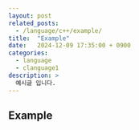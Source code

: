 ```yaml
---
layout: post
related_posts:
  - /language/c++/example/
title:  "Example"
date:   2024-12-09 17:35:00 + 0900
categories:
  - language
  - clanguage1
description: >
  예시글 입니다.
---
```

## Example